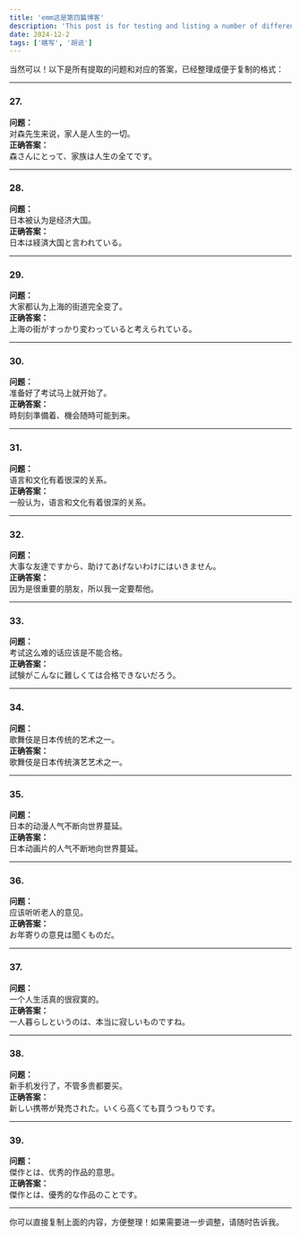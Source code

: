 ```yaml
---
title: 'emm这是第四篇博客'
description: 'This post is for testing and listing a number of different markdown elements'
date: 2024-12-2
tags: ['瞎写', '胡说']
---
```


当然可以！以下是所有提取的问题和对应的答案，已经整理成便于复制的格式：

---

### 27.

**问题：**  
对森先生来说，家人是人生的一切。  
**正确答案：**  
森さんにとって、家族は人生の全てです。

---

### 28.

**问题：**  
日本被认为是经济大国。  
**正确答案：**  
日本は経済大国と言われている。

---

### 29.

**问题：**  
大家都认为上海的街道完全变了。  
**正确答案：**  
上海の街がすっかり変わっていると考えられている。

---

### 30.

**问题：**  
准备好了考试马上就开始了。  
**正确答案：**  
時刻刻準備着、機会随時可能到来。

---

### 31.

**问题：**  
语言和文化有着很深的关系。  
**正确答案：**  
一般认为，语言和文化有着很深的关系。

---

### 32.

**问题：**  
大事な友達ですから、助けてあげないわけにはいきません。  
**正确答案：**  
因为是很重要的朋友，所以我一定要帮他。

---

### 33.

**问题：**  
考试这么难的话应该是不能合格。  
**正确答案：**  
試験がこんなに難しくては合格できないだろう。

---

### 34.

**问题：**  
歌舞伎是日本传统的艺术之一。  
**正确答案：**  
歌舞伎是日本传统演艺艺术之一。

---

### 35.

**问题：**  
日本的动漫人气不断向世界蔓延。  
**正确答案：**  
日本动画片的人气不断地向世界蔓延。

---

### 36.

**问题：**  
应该听听老人的意见。  
**正确答案：**  
お年寄りの意見は聞くものだ。

---

### 37.

**问题：**  
一个人生活真的很寂寞的。  
**正确答案：**  
一人暮らしというのは、本当に寂しいものですね。

---

### 38.

**问题：**  
新手机发行了，不管多贵都要买。  
**正确答案：**  
新しい携帯が発売された。いくら高くても買うつもりです。

---

### 39.

**问题：**  
傑作とは、优秀的作品的意思。  
**正确答案：**  
傑作とは、優秀的な作品のことです。

---

你可以直接复制上面的内容，方便整理！如果需要进一步调整，请随时告诉我。
